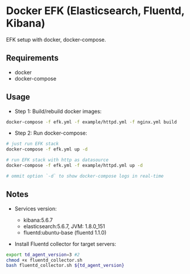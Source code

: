 # Docker EFK (Elasticsearch, Fluentd, Kibana)

EFK setup with docker, docker-compose.

## Requirements

- docker
- docker-compose

## Usage 

- Step 1: Build/rebuild docker images:

```sh
docker-compose -f efk.yml -f example/httpd.yml -f nginx.yml build
```

- Step 2: Run docker-compose:

```sh
# just run EFK stack
docker-compose -f efk.yml up -d

# run EFK stack with http as datasource
docker-compose -f efk.yml -f example/httpd.yml up -d

# ommit option `-d` to show docker-compose logs in real-time
```

## Notes

- Services version:
  - kibana:5.6.7
  - elasticsearch:5.6.7, JVM: 1.8.0_151
  - fluentd:ubuntu-base (fluentd 1.1.0)

- Install Fluentd collector for target servers:

```sh
export td_agent_version=3 #2
chmod +x fluentd_collector.sh
bash fluentd_collector.sh ${td_agent_version}
```
